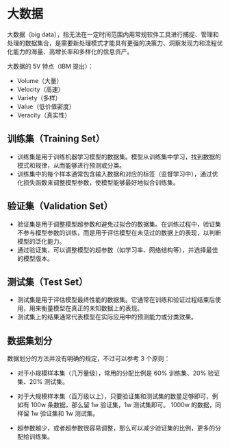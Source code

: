 # 大数据

大数据（big data），指无法在一定时间范围内用常规软件工具进行捕捉、管理和处理的数据集合，是需要新处理模式才能具有更强的决策力、洞察发现力和流程优化能力的海量、高增长率和多样化的信息资产。

大数据的 5V 特点（IBM 提出）：

- Volume（大量）
- Velocity（高速）
- Variety（多样）
- Value（低价值密度）
- Veracity（真实性）

## 训练集（Training Set）

- 训练集是用于训练机器学习模型的数据集。模型从训练集中学习，找到数据的模式和规律，从而能够进行预测或分类。
- 训练集中的每个样本通常包含输入数据和对应的标签（监督学习中），通过优化损失函数来调整模型参数，使模型能够最好地拟合训练集。

## 验证集（Validation Set）

- 验证集是用于调整模型超参数和避免过拟合的数据集。在训练过程中，验证集不参与模型参数的训练，而是用于评估模型在未见过的数据上的表现，以判断模型的泛化能力。
- 通过验证集，可以调整模型的超参数（如学习率、网络结构等），并选择最佳的模型版本。

## 测试集（Test Set）

- 测试集是用于评估模型最终性能的数据集。它通常在训练和验证过程结束后使用，用来衡量模型在真正的未知数据上的表现。
- 测试集上的结果通常代表模型在实际应用中的预测能力或分类效果。

## 数据集划分

数据划分的方法并没有明确的规定，不过可以参考 3 个原则：

- 对于小规模样本集（几万量级），常用的分配比例是 60% 训练集、20% 验证集、20% 测试集。

- 对于大规模样本集（百万级以上），只要验证集和测试集的数量足够即可，例如有 100w 条数据，那么留 1w 验证集，1w 测试集即可。 1000w 的数据，同样留 1w 验证集和 1w 测试集。

- 超参数越少，或者超参数很容易调整，那么可以减少验证集的比例，更多的分配给训练集。
